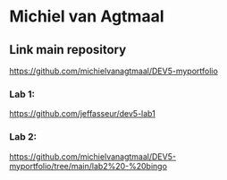 # Michiel van Agtmaal

## Link main repository
https://github.com/michielvanagtmaal/DEV5-myportfolio

### Lab 1:
https://github.com/jeffasseur/dev5-lab1

### Lab 2:
https://github.com/michielvanagtmaal/DEV5-myportfolio/tree/main/lab2%20-%20bingo
